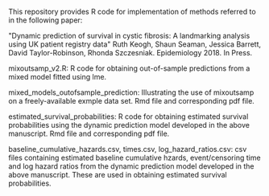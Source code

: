This repository provides R code for implementation of methods referred to in the following paper:

"Dynamic prediction of survival in cystic fibrosis: A landmarking analysis using UK patient registry data" 
Ruth Keogh, Shaun Seaman, Jessica Barrett, David Taylor-Robinson, Rhonda Szczesniak. Epidemiology 2018. In Press.

mixoutsamp_v2.R: R code for obtaining out-of-sample predictions from a mixed model fitted using lme.

mixed_models_outofsample_prediction: Illustrating the use of mixoutsamp on a freely-available exmple data set. Rmd file and corresponding pdf file. 

estimated_survival_probabilities: R code for obtaining estimated survival probabilities using the dynamic prediction model developed in the above manuscript. Rmd file and corresponding pdf file. 

baseline_cumulative_hazards.csv, times.csv, log_hazard_ratios.csv: csv files containing estimated baseline cumulative hzards, event/censoring time and log hazard ratios from the dynamic prediction model developed in the above manuscript. These are used in obtaining estimated survival probabilities. 

